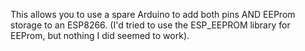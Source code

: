 This allows you to use a spare Arduino to add both pins AND EEProm storage to an ESP8266.  (I'd tried to use the ESP_EEPROM library for EEProm, but nothing I did seemed to work).
